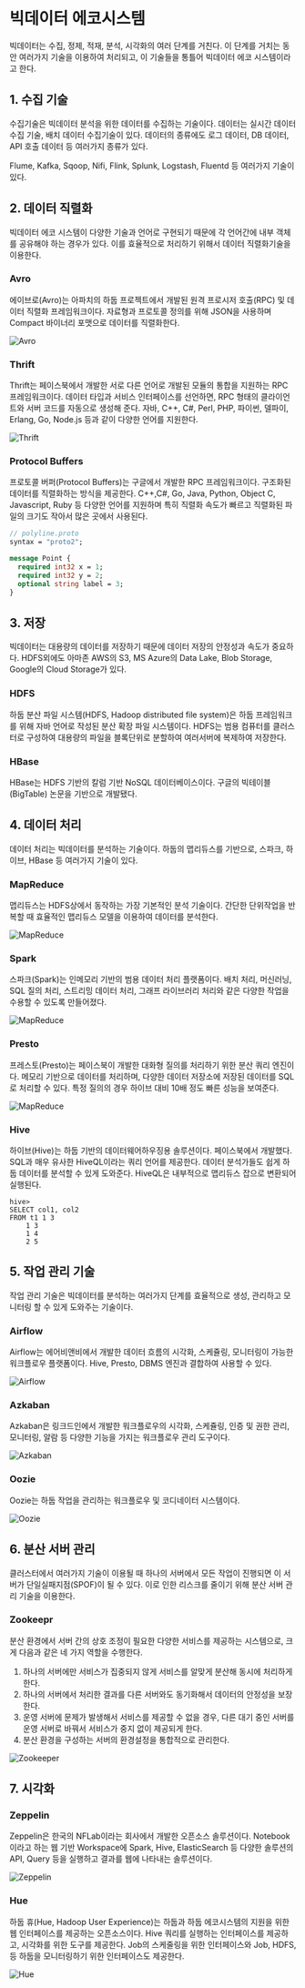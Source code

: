 # 빅데이터 에코시스템

빅데이터는 수집, 정제, 적재, 분석, 시각화의 여러 단계를 거친다. 이 단계를 거치는 동안 여러가지 기술을 이용하여 처리되고, 이 기술들을 통틀어 빅데이터 에코 시스템이라고 한다.

## 1. 수집 기술

수집기술은 빅데이터 분석을 위한 데이터를 수집하는 기술이다. 데이터는 실시간 데이터 수집 기술, 배치 데이터 수집기술이 있다. 데이터의 종류에도 로그 데이터, DB 데이터, API 호출 데이터 등
여러가지 종류가 있다.

Flume, Kafka, Sqoop, Nifi, Flink, Splunk, Logstash, Fluentd 등 여러가지 기술이 있다.

## 2. 데이터 직렬화

빅데이터 에코 시스템이 다양한 기술과 언어로 구현되기 때문에 각 언어간에 내부 객체를 공유해야 하는 경우가 있다. 이를 효율적으로 처리하기 위해서 데이터 직렬화기술을 이용한다.

### Avro

에이브로(Avro)는 아파치의 하둡 프로젝트에서 개발된 원격 프로시저 호출(RPC) 및 데이터 직렬화 프레임워크이다. 자료형과 프로토콜 정의를 위해 JSON을 사용하며 Compact 바이너리 포맷으로
데이터를 직렬화한다.

![Avro](./images/image-4.png)

### Thrift

Thrift는 페이스북에서 개발한 서로 다른 언어로 개발된 모듈의 통합을 지원하는 RPC 프레임워크이다. 데이터 타입과 서비스 인터페이스를 선언하면, RPC 형태의 클라이언트와 서버 코드를 자동으로
생성해 준다. 자바, C++, C#, Perl, PHP, 파이썬, 델파이, Erlang, Go, Node.js 등과 같이 다양한 언어를 지원한다.

![Thrift](./images/image-5.png)

### Protocol Buffers

프로토콜 버퍼(Protocol Buffers)는 구글에서 개발한 RPC 프레임워크이다. 구조화된 데이터를 직렬화하는 방식을 제공한다. C++,C#, Go, Java, Python, Object C,
Javascript, Ruby 등 다양한 언어를 지원하며 특히 직렬화 속도가 빠르고 직렬화된 파일의 크기도 작아서 많은 곳에서 사용된다.

```protobuf
// polyline.proto
syntax = "proto2";

message Point {
  required int32 x = 1;
  required int32 y = 2;
  optional string label = 3;
}
```

## 3. 저장

빅데이터는 대용량의 데이터를 저장하기 때문에 데이터 저장의 안정성과 속도가 중요하다. HDFS외에도 아마존 AWS의 S3, MS Azure의 Data Lake, Blob Storage, Google의
Cloud Storage가 있다.

### HDFS

하둡 분산 파일 시스템(HDFS, Hadoop distributed file system)은 하둡 프레임워크를 위해 자바 언어로 작성된 분산 확장 파일 시스템이다. HDFS는 범용 컴퓨터를 클러스터로
구성하여 대용량의 파일을 블록단위로 분할하여 여러서버에 복제하여 저장한다.

### HBase

HBase는 HDFS 기반의 칼럼 기반 NoSQL 데이터베이스이다. 구글의 빅테이블(BigTable) 논문을 기반으로 개발됐다.

## 4. 데이터 처리

데이터 처리는 빅데이터를 분석하는 기술이다. 하둡의 맵리듀스를 기반으로, 스파크, 하이브, HBase 등 여러가지 기술이 있다.

### MapReduce

맵리듀스는 HDFS상에서 동작하는 가장 기본적인 분석 기술이다. 간단한 단위작업을 반복할 때 효율적인 맵리듀스 모델을 이용하여 데이터를 분석한다.

![MapReduce](./images/image-6.png)

### Spark

스파크(Spark)는 인메모리 기반의 범용 데이터 처리 플랫폼이다. 배치 처리, 머신러닝, SQL 질의 처리, 스트리밍 데이터 처리, 그래프 라이브러리 처리와 같은 다양한 작업을 수용할 수 있도록
만들어졌다.

![MapReduce](./images/image-7.png)

### Presto

프레스토(Presto)는 페이스북이 개발한 대화형 질의를 처리하기 위한 분산 쿼리 엔진이다. 메모리 기반으로 데이터를 처리하며, 다양한 데이터 저장소에 저장된 데이터를 SQL로 처리할 수 있다. 특정
질의의 경우 하이브 대비 10배 정도 빠른 성능을 보여준다.

![MapReduce](./images/image-8.png)

### Hive

하이브(Hive)는 하둡 기반의 데이터웨어하우징용 솔루션이다. 페이스북에서 개발했다. SQL과 매우 유사한 HiveQL이라는 쿼리 언어를 제공한다. 데이터 분석가들도 쉽게 하둡 데이터를 분석할 수 있게
도와준다. HiveQL은 내부적으로 맵리듀스 잡으로 변환되어 실행된다.

```hiveql
hive>
SELECT col1, col2
FROM t1 1 3
    1 3
    1 4
    2 5
```

## 5. 작업 관리 기술

작업 관리 기술은 빅데이터를 분석하는 여러가지 단계를 효율적으로 생성, 관리하고 모니터링 할 수 있게 도와주는 기술이다.

### Airflow

Airflow는 에어비앤비에서 개발한 데이터 흐름의 시각화, 스케쥴링, 모니터링이 가능한 워크플로우 플랫폼이다. Hive, Presto, DBMS 엔진과 결합하여 사용할 수 있다.

![Airflow](./images/image-1.png)

### Azkaban

Azkaban은 링크드인에서 개발한 워크플로우의 시각화, 스케쥴링, 인증 및 권한 관리, 모니터링, 알람 등 다양한 기능을 가지는 워크플로우 관리 도구이다.

![Azkaban](./images/image-2.png)

### Oozie

Oozie는 하둡 작업을 관리하는 워크플로우 및 코디네이터 시스템이다.

![Oozie](./images/image-3.png)

## 6. 분산 서버 관리

클러스터에서 여러가지 기술이 이용될 때 하나의 서버에서 모든 작업이 진행되면 이 서버가 단일실패지점(SPOF)이 될 수 있다. 이로 인한 리스크를 줄이기 위해 분산 서버 관리 기술을 이용한다.

### Zookeepr

분산 환경에서 서버 간의 상호 조정이 필요한 다양한 서비스를 제공하는 시스템으로, 크게 다음과 같은 네 가지 역할을 수행한다.

1. 하나의 서버에만 서비스가 집중되지 않게 서비스를 알맞게 분산해 동시에 처리하게 한다.
2. 하나의 서버에서 처리한 결과를 다른 서버와도 동기화해서 데이터의 안정성을 보장한다.
3. 운영 서버에 문제가 발생해서 서비스를 제공할 수 없을 경우, 다른 대기 중인 서버를 운영 서버로 바꿔서 서비스가 중지 없이 제공되게 한다.
4. 분산 환경을 구성하는 서버의 환경설정을 통합적으로 관리한다.

![Zookeeper](./images/image-9.png)

## 7. 시각화

### Zeppelin

Zeppelin은 한국의 NFLab이라는 회사에서 개발한 오픈소스 솔루션이다. Notebook 이라고 하는 웹 기반 Workspace에 Spark, Hive, ElasticSearch 등 다양한
솔루션의 API, Query 등을 실행하고 결과를 웹에 나타내는 솔루션이다.

![Zeppelin](./images/image-10.png)

### Hue

하둡 휴(Hue, Hadoop User Experience)는 하둡과 하둡 에코시스템의 지원을 위한 웹 인터페이스를 제공하는 오픈소스이다. Hive 쿼리를 실행하는 인터페이스를 제공하고, 시각화를 위한
도구를 제공한다. Job의 스케줄링을 위한 인터페이스와 Job, HDFS, 등 하둡을 모니터링하기 위한 인터페이스도 제공한다.

![Hue](./images/image-11.png)
